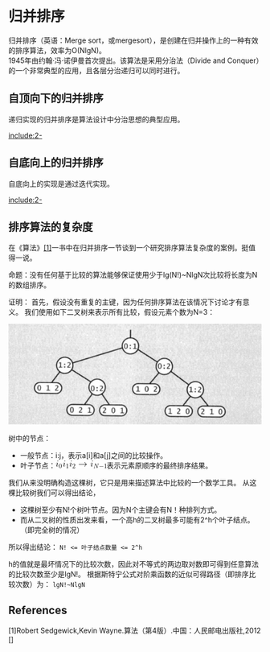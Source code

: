 # 归并排序


归并排序（英语：Merge sort，或mergesort），是创建在归并操作上的一种有效的排序算法，效率为O(NlgN)。  
1945年由约翰·冯·诺伊曼首次提出。该算法是采用分治法（Divide and Conquer）的一个非常典型的应用，且各层分治递归可以同时进行。

## 自顶向下的归并排序

递归实现的归并排序是算法设计中分治思想的典型应用。

[include:2-](../../javacode/src/main/java/com/tea/java/algorithm/mergesort/MergeSort1.java)


## 自底向上的归并排序

自底向上的实现是通过迭代实现。

[include:2-](../../javacode/src/main/java/com/tea/java/algorithm/mergesort/MergeSort2.java)


## 排序算法的复杂度

在《算法》[[1]](#References)一书中在归并排序一节谈到一个研究排序算法复杂度的案例。挺值得一说。

命题：没有任何基于比较的算法能够保证使用少于lg(N!)~NlgN次比较将长度为N的数组排序。

证明：
首先，假设没有重复的主键，因为任何排序算法在该情况下讨论才有意义。
我们使用如下二叉树来表示所有比较，假设元素个数为N=3：

![algorithm_sort_tree.jpg](algorithm_sort_tree.jpg)

树中的节点：
* 一般节点：i:j，表示a[i]和a[j]之间的比较操作。
* 叶子节点：![](item1toN.png)表示元素原顺序的最终排序结果。

我们从来没明确构造这棵树，它只是用来描述算法中比较的一个数学工具。
从这棵比较树我们可以得出结论，
* 这棵树至少有N!个树叶节点。因为N个主键会有N！种排列方式。
* 而从二叉树的性质出发来看，一个高h的二叉树最多可能有2^h个叶子结点。（即完全树的情况）

所以得出结论：
```N! <= 叶子结点数量 <= 2^h``` 

h的值就是最坏情况下的比较次数，因此对不等式的两边取对数即可得到任意算法的比较次数至少是lgN!。
根据斯特宁公式对阶乘函数的近似可得路径（即排序比较次数）为：
```lgN!~NlgN```


## References


[1]Robert Sedgewick,Kevin Wayne.算法（第4版）.中国：人民邮电出版社,2012
[]